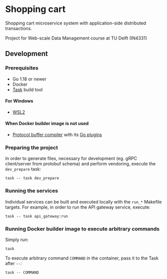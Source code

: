 # Shopping cart

Shopping cart microservice system with application-side distributed transactions.

Project for Web-scale Data Management course at TU Delft (IN4331)

## Development

### Prerequisites

* Go 1.18 or newer
* Docker
* [Task](https://taskfile.dev/) build tool

#### For Windows

* [WSL2](https://docs.microsoft.com/en-us/windows/wsl/install)

#### When Docker builder image is not used

* [Protocol buffer compiler](https://grpc.io/docs/protoc-installation/) 
  with its [Go plugins](https://grpc.io/docs/languages/go/quickstart/) 

### Preparing the project

In order to generate files, necessary for development (eg. gRPC client/server from protobuf schema)
and perform vendoring, execute the `dev_prepare` task:

```shell
task -- task dev_prepare
```

### Running the services

Individual services can be built and executed locally with the `run_*` Makefile targets.
For example, in order to run the API gateway service, execute:

```shell
task -- task api_gateway:run
```

### Running Docker builder image to execute arbitrary commands

Simply run:

```shell
task
```

To execute arbitrary command `COMMAND` in the container,
pass it to the Task after `--`:

```shell
task -- COMMAND
```